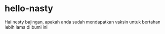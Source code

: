 # hello-nasty
Hai nesty bajingan, apakah anda sudah mendapatkan vaksin untuk bertahan lebih lama di bumi ini
